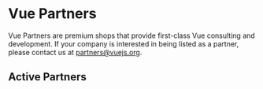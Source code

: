 # Vue Partners

Vue Partners are premium shops that provide first-class Vue consulting and development. If your company is interested in being listed as a partner, please contact us at [partners@vuejs.org](mailto:partners@vuejs.org).

## Active Partners

<community-partners-index/>
